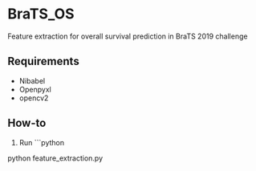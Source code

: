 # BraTS_OS
Feature extraction for overall survival prediction in BraTS 2019 challenge
## Requirements
* Nibabel
* Openpyxl
* opencv2

## How-to
1. Run ```python

python feature_extraction.py

```

